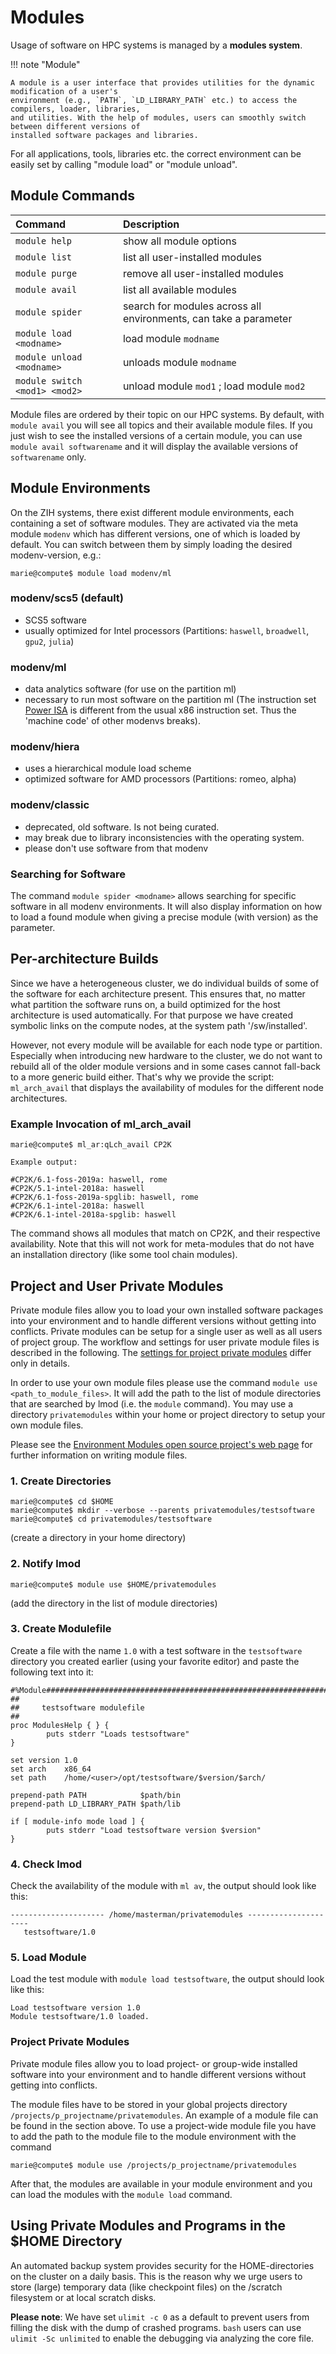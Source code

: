 # Modules

Usage of software on HPC systems is managed by a **modules system**.

!!! note "Module"

    A module is a user interface that provides utilities for the dynamic modification of a user's
    environment (e.g., `PATH`, `LD_LIBRARY_PATH` etc.) to access the compilers, loader, libraries,
    and utilities. With the help of modules, users can smoothly switch between different versions of
    installed software packages and libraries.

For all applications, tools, libraries etc. the correct environment can be easily set by
calling "module load" or "module unload".

## Module Commands

| Command                       | Description                                                      |
|:------------------------------|:-----------------------------------------------------------------|
| `module help`                 | show all module options                                          |
| `module list`                 | list all user-installed modules                                  |
| `module purge`                | remove all user-installed modules                                |
| `module avail`                | list all available modules                                       |
| `module spider`               | search for modules across all environments, can take a parameter |
| `module load <modname>`       | load module `modname`                                            |
| `module unload <modname>`     | unloads module `modname`                                         |
| `module switch <mod1> <mod2>` | unload module `mod1` ; load module `mod2`                        |

Module files are ordered by their topic on our HPC systems. By default, with `module avail` you will
see all topics and their available module files. If you just wish to see the installed versions of a
certain module, you can use `module avail softwarename` and it will display the available versions of
`softwarename` only.

## Module Environments

On the ZIH systems, there exist different module environments, each containing a set of software modules.
They are activated via the meta module `modenv` which has different versions, one of which is loaded
by default. You can switch between them by simply loading the desired modenv-version, e.g.:

```console
marie@compute$ module load modenv/ml
```

### modenv/scs5 (default)

* SCS5 software
* usually optimized for Intel processors (Partitions: `haswell`, `broadwell`, `gpu2`, `julia`)

### modenv/ml

* data analytics software (for use on the partition ml)
* necessary to run most software on the partition ml
(The instruction set [Power ISA](https://en.wikipedia.org/wiki/Power_ISA#Power_ISA_v.3.0)
is different from the usual x86 instruction set.
Thus the 'machine code' of other modenvs breaks).

### modenv/hiera

* uses a hierarchical module load scheme
* optimized software for AMD processors (Partitions: romeo, alpha)

### modenv/classic

* deprecated, old software. Is not being curated.
* may break due to library inconsistencies with the operating system.
* please don't use software from that modenv

### Searching for Software

The command `module spider <modname>` allows searching for specific software in all modenv
environments. It will also display information on how to load a found module when giving a precise
module (with version) as the parameter.

## Per-architecture Builds

Since we have a heterogeneous cluster, we do individual builds of some of the software for each
architecture present. This ensures that, no matter what partition the software runs on, a build
optimized for the host architecture is used automatically.
For that purpose we have created symbolic links on the compute nodes,
at the system path '/sw/installed'.

However, not every module will be available for each node type or partition. Especially when
introducing new hardware to the cluster, we do not want to rebuild all of the older module versions
and in some cases cannot fall-back to a more generic build either. That's why we provide the script:
`ml_arch_avail` that displays the availability of modules for the different node architectures.

### Example Invocation of ml_arch_avail

```console
marie@compute$ ml_ar:qLch_avail CP2K

Example output:

#CP2K/6.1-foss-2019a: haswell, rome
#CP2K/5.1-intel-2018a: haswell
#CP2K/6.1-foss-2019a-spglib: haswell, rome
#CP2K/6.1-intel-2018a: haswell
#CP2K/6.1-intel-2018a-spglib: haswell
```

The command shows all modules that match on CP2K, and their respective availability. Note that this
will not work for meta-modules that do not have an installation directory (like some tool chain modules).

## Project and User Private Modules

Private module files allow you to load your own installed software packages into your environment
and to handle different versions without getting into conflicts. Private modules can be setup for a
single user as well as all users of project group. The workflow and settings for user private module
files is described in the following. The [settings for project private
modules](#project-private-modules) differ only in details.

In order to use your own module files please use the command
`module use <path_to_module_files>`. It will add the path to the list of module directories
that are searched by lmod (i.e. the `module` command). You may use a directory `privatemodules`
within your home or project directory to setup your own module files.

Please see the [Environment Modules open source project's web page](http://modules.sourceforge.net/)
for further information on writing module files.

### 1. Create Directories

```console
marie@compute$ cd $HOME
marie@compute$ mkdir --verbose --parents privatemodules/testsoftware
marie@compute$ cd privatemodules/testsoftware
```

(create a directory in your home directory)

### 2. Notify lmod

```console
marie@compute$ module use $HOME/privatemodules
```

(add the directory in the list of module directories)

### 3. Create Modulefile

Create a file with the name `1.0` with a
test software in the `testsoftware` directory you created earlier
(using your favorite editor) and paste the following text into it:

```
#%Module######################################################################
##
##     testsoftware modulefile
##
proc ModulesHelp { } {
        puts stderr "Loads testsoftware"
}

set version 1.0
set arch    x86_64
set path    /home/<user>/opt/testsoftware/$version/$arch/

prepend-path PATH            $path/bin
prepend-path LD_LIBRARY_PATH $path/lib

if [ module-info mode load ] {
        puts stderr "Load testsoftware version $version"
}
```

### 4. Check lmod

Check the availability of the module with `ml av`, the output should look like this:

```
--------------------- /home/masterman/privatemodules ---------------------
   testsoftware/1.0
```

### 5. Load Module

Load the test module with `module load testsoftware`, the output should look like this:

```console
Load testsoftware version 1.0
Module testsoftware/1.0 loaded.
```

### Project Private Modules

Private module files allow you to load project- or group-wide installed software into your
environment and to handle different versions without getting into conflicts.

The module files have to be stored in your global projects directory
`/projects/p_projectname/privatemodules`. An example of a module file can be found in the section
above. To use a project-wide module file you have to add the path to the module file to the module
environment with the command

```console
marie@compute$ module use /projects/p_projectname/privatemodules
```

After that, the modules are available in your module environment and you can load the modules with
the `module load` command.

## Using Private Modules and Programs in the $HOME Directory

An automated backup system provides security for the HOME-directories on the cluster on a daily
basis. This is the reason why we urge users to store (large) temporary data (like checkpoint files)
on the /scratch filesystem or at local scratch disks.

**Please note**: We have set `ulimit -c 0` as a default to prevent users from filling the disk with
the dump of crashed programs. `bash` users can use `ulimit -Sc unlimited` to enable the debugging
via analyzing the core file.
